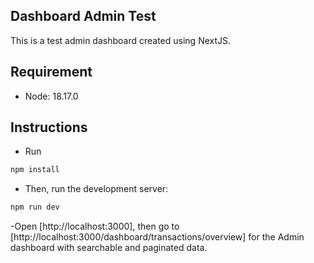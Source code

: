## Dashboard Admin Test

This is a test admin dashboard created using NextJS.

## Requirement

- Node: 18.17.0

## Instructions

- Run

```bash
npm install
```

- Then, run the development server:

```bash
npm run dev
```

-Open [http://localhost:3000], then go to [http://localhost:3000/dashboard/transactions/overview] for the Admin dashboard with searchable and paginated data.
